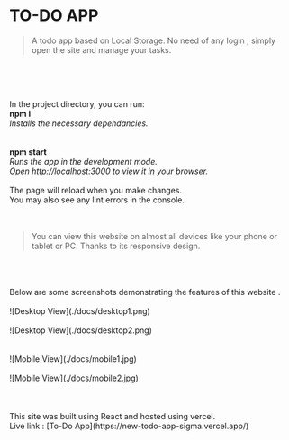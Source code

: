 # TO-DO APP
>A todo app based on Local Storage. No need of any login , simply open the site and manage your tasks.
</br>
</br>
</br>

In the project directory, you can run:</br>
**npm i**</br>
*Installs the necessary dependancies.*
</br>
</br>
</br>
**npm start**</br>
*Runs the app in the development mode.*</br>
*Open http://localhost:3000 to view it in your browser.*
</br>
</br>
The page will reload when you make changes.</br>
You may also see any lint errors in the console.
</br>
</br>
</br>
>You can view this website on almost all devices like your phone or 
</br>tablet or PC. Thanks to its responsive design.
</br>
</br>
</br>
Below are some screenshots demonstrating the features of this website .
</br><br>
![Desktop View](./docs/desktop1.png)
</br>
</br>
![Desktop View](./docs/desktop2.png)
</br>
</br>
</br>
![Mobile View](./docs/mobile1.jpg)
</br>
</br>
![Mobile View](./docs/mobile2.jpg)
</br>
</br>
</br>
</br>
This site was built using React and hosted using vercel.
</br>
Live link : [To-Do App](https://new-todo-app-sigma.vercel.app/)